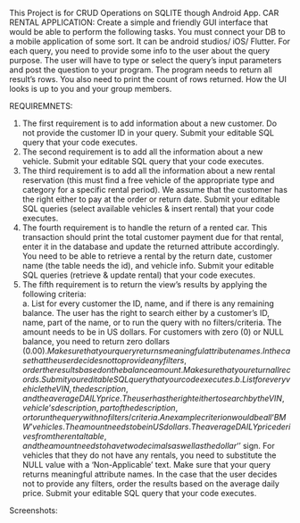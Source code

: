 This Project is for CRUD Operations on SQLITE though Android App.
CAR RENTAL APPLICATION:
Create a simple and friendly GUI interface that would be able to perform the following tasks. You must
connect your DB to a mobile application of some sort. It can be android studios/ iOS/ Flutter. For each
query, you need to provide some info to the user about the query purpose. The user will have to type or
select the query’s input parameters and post the question to your program. The program needs to return all
result’s rows. You also need to print the count of rows returned. How the UI looks is up to you and your
group members.

REQUIREMNETS:
1. The first requirement is to add information about a new customer. Do not provide the customer ID in
   your query. Submit your editable SQL query that your code executes.
2. The second requirement is to add all the information about a new vehicle. Submit your editable SQL
   query that your code executes.
3. The third requirement is to add all the information about a new rental reservation (this must find a
   free vehicle of the appropriate type and category for a specific rental period). We assume that the
   customer has the right either to pay at the order or return date. Submit your editable SQL queries
   (select available vehicles & insert rental) that your code executes.
4. The fourth requirement is to handle the return of a rented car. This transaction should print the total
   customer payment due for that rental, enter it in the database and update the returned attribute
   accordingly. You need to be able to retrieve a rental by the return date, customer name (the table
   needs the id), and vehicle info. Submit your editable SQL queries (retrieve & update rental) that your
   code executes.
5. The fifth requirement is to return the view’s results by applying the following criteria:  
   a. List for every customer the ID, name, and if there is any remaining balance. The user has the
   right to search either by a customer’s ID, name, part of the name, or to run the query with no
   filters/criteria. The amount needs to be in US dollars. For customers with zero (0) or NULL
   balance, you need to return zero dollars ($0.00). Make sure that your query returns
   meaningful attribute names. In the case that the user decides not to provide any filters, order
   the results based on the balance amount. Make sure that you return all records. Submit your
   editable SQL query that your code executes.
   b. List for every vehicle the VIN, the description, and the average DAILY price. The user has
   the right either to search by the VIN, vehicle’s description, part of the description, or to run
   the query with no filters/criteria. An example criterion would be all ‘BMW’ vehicles. The
   amount needs to be in US dollars. The average DAILY price derives from the rental table,
   and the amount needs to have two decimals as well as the dollar ‘$’ sign. For vehicles that
   they do not have any rentals, you need to substitute the NULL value with a ‘Non-Applicable’
   text. Make sure that your query returns meaningful attribute names. In the case that the user
   decides not to provide any filters, order the results based on the average daily price. Submit
   your editable SQL query that your code executes.
   
Screenshots:

